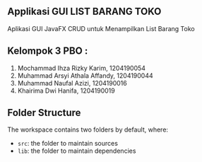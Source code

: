 ## Applikasi GUI LIST BARANG TOKO

Aplikasi GUI JavaFX CRUD untuk Menampilkan List Barang Toko

## Kelompok 3 PBO :

1. Mochammad Ihza Rizky Karim, 1204190054
2. Muhammad Arsyi Athala Affandy, 1204190044
3. Muhammad Naufal Azizi, 1204190016
4. Khairima Dwi Hanifa, 1204190019

## Folder Structure

The workspace contains two folders by default, where:

- `src`: the folder to maintain sources
- `lib`: the folder to maintain dependencies


